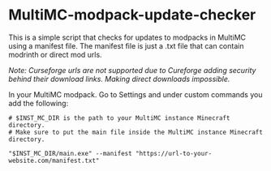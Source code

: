 # MultiMC-modpack-update-checker

This is a simple script that checks for updates to modpacks in MultiMC using a manifest file.
The manifest file is just a .txt file that can contain modrinth or direct mod urls.

_Note: Curseforge urls are not supported due to Cureforge adding security behind their download links. 
Making direct downloads impossible._

In your MultiMC modpack. Go to Settings and under custom commands you add the following:
```
# $INST_MC_DIR is the path to your MultiMC instance Minecraft directory.
# Make sure to put the main file inside the MultiMC instance Minecraft directory.

"$INST_MC_DIR/main.exe" --manifest "https://url-to-your-website.com/manifest.txt"
```